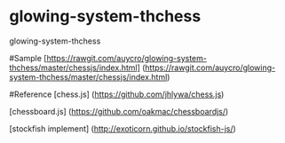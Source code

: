 # glowing-system-thchess
glowing-system-thchess

#Sample
[https://rawgit.com/auycro/glowing-system-thchess/master/chessjs/index.html]
(https://rawgit.com/auycro/glowing-system-thchess/master/chessjs/index.html)

#Reference
[chess.js] (https://github.com/jhlywa/chess.js)

[chessboard.js] (https://github.com/oakmac/chessboardjs/)

[stockfish implement] (http://exoticorn.github.io/stockfish-js/)
